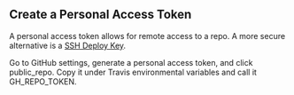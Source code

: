 ## Create a Personal Access Token
A personal access token allows for remote access to a repo. A more secure alternative is a [SSH Deploy Key](https://github.com/laurelmcintyre/documentation/blob/gh-pages/deploy_key.md).

Go to GitHub settings, generate a personal access token, and click public_repo. Copy it under Travis environmental variables and call it GH_REPO_TOKEN.

